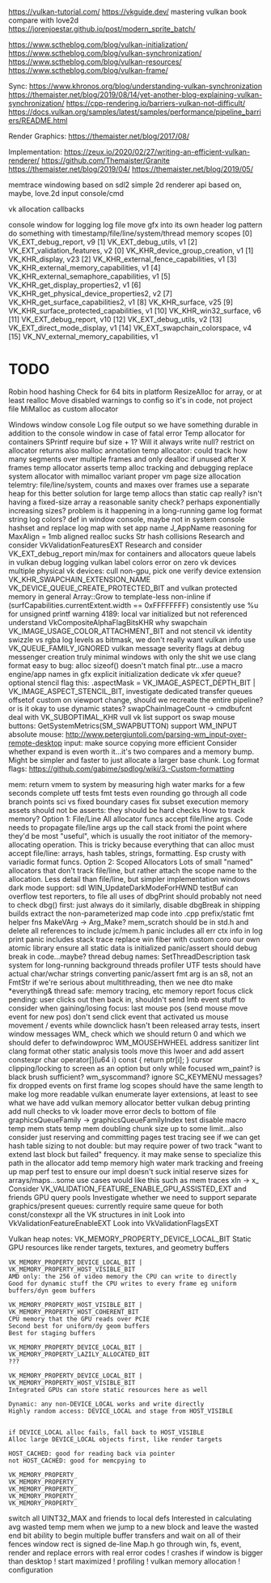 https://vulkan-tutorial.com/
https://vkguide.dev/
mastering vulkan book
compare with love2d
https://jorenjoestar.github.io/post/modern_sprite_batch/

https://www.sctheblog.com/blog/vulkan-initialization/
https://www.sctheblog.com/blog/vulkan-synchronization/
https://www.sctheblog.com/blog/vulkan-resources/
https://www.sctheblog.com/blog/vulkan-frame/

Sync:
https://www.khronos.org/blog/understanding-vulkan-synchronization
https://themaister.net/blog/2019/08/14/yet-another-blog-explaining-vulkan-synchronization/
https://cpp-rendering.io/barriers-vulkan-not-difficult/
https://docs.vulkan.org/samples/latest/samples/performance/pipeline_barriers/README.html

Render Graphics:
https://themaister.net/blog/2017/08/

Implementation:
https://zeux.io/2020/02/27/writing-an-efficient-vulkan-renderer/
https://github.com/Themaister/Granite
https://themaister.net/blog/2019/04/
https://themaister.net/blog/2019/05/


memtrace
windowing based on sdl2
simple 2d renderer api based on, maybe, love.2d
input
console/cmd

vk allocation callbacks

console window for logging
log file
move gfx into its own header
log pattern
do something with timestamp/file/line/system/thread
memory scopes
    [0] VK_EXT_debug_report, v9
    [1] VK_EXT_debug_utils, v1
    [2] VK_EXT_validation_features, v2
[0] VK_KHR_device_group_creation, v1
[1] VK_KHR_display, v23
[2] VK_KHR_external_fence_capabilities, v1
[3] VK_KHR_external_memory_capabilities, v1
[4] VK_KHR_external_semaphore_capabilities, v1
[5] VK_KHR_get_display_properties2, v1
[6] VK_KHR_get_physical_device_properties2, v2
[7] VK_KHR_get_surface_capabilities2, v1
[8] VK_KHR_surface, v25
[9] VK_KHR_surface_protected_capabilities, v1
[10] VK_KHR_win32_surface, v6
[11] VK_EXT_debug_report, v10
[12] VK_EXT_debug_utils, v2
[13] VK_EXT_direct_mode_display, v1
[14] VK_EXT_swapchain_colorspace, v4
[15] VK_NV_external_memory_capabilities, v1

# TODO
Robin hood hashing
Check for 64 bits in platform
ResizeAlloc for array, or at least realloc
Move disabled warnings to config so it's in code, not project file
MiMalloc as custom allocator

Windows window console
Log file output so we have something durable in addition to the console window in case of fatal error
Temp allocator for containers
SPrintf require buf size + 1? Will it always write null?
restrict on allocator returns
	also malloc annotation
temp allocator: could track how many segments over multiple frames and only dealloc if unused after X frames
temp allocator asserts
temp alloc tracking and debugging
replace system allocator with mimalloc variant
proper vm page size
allocation telemtry: file/line/system, counts and maxes over frames
	use a separate heap for this
better solution for large temp allocs than static cap
	really? isn't having a fixed-size array a reasonable sanity check? perhaps exponentially increasing sizes?
	problem is it happening in a long-running game
log format string
log colors? def in window console, maybe not in system console
hashset and replace log map with set
app name J_AppName
reasoning for MaxAlign = 1mb
aligned realloc sucks
Str hash collisions
Research and consider VkValidationFeaturesEXT
Research and consider VK_EXT_debug_report
min/max for containers and allocators
queue labels in vulkan debug logging
vulkan label colors
error on zero vk devices
multiple physical vk devices: cull non-gpu, pick one
verify device extension VK_KHR_SWAPCHAIN_EXTENSION_NAME
VK_DEVICE_QUEUE_CREATE_PROTECTED_BIT and vulkan protected memory in general
Array::Grow to template-less non-inline
if (surfCapabilities.currentExtent.width == 0xFFFFFFFF)
consistently use %u for unsigned printf
warning 4189: local var initialized but not referenced
understand VkCompositeAlphaFlagBitsKHR
why swapchain VK_IMAGE_USAGE_COLOR_ATTACHMENT_BIT and not stencil
vk identity swizzle vs rgba
log levels as bitmask, we don't really want vulkan info
use VK_QUEUE_FAMILY_IGNORED
vulkan message severity flags at debug messenger creation
truly minimal windows with only the shit we use
clang format
easy to bug: alloc sizeof() doesn't match final ptr...use a macro
engine/app names in gfx
explicit initialization
dedicate vk xfer queue?
optional stencil
flag this: .aspectMask     = VK_IMAGE_ASPECT_DEPTH_BIT | VK_IMAGE_ASPECT_STENCIL_BIT,
investigate dedicated transfer queues
offsetof custom
on viewport change, should we recreate the entire pipeline? or is it okay to use dynamic states?
swapChainImageCount -> cmdbufcnt
deal with VK_SUBOPTIMAL_KHR
vull vk list
support os swap mouse buttons: GetSystemMetrics(SM_SWAPBUTTON)
support WM_INPUT absolute mouse: http://www.petergiuntoli.com/parsing-wm_input-over-remote-desktop
input: make source copying more efficient
Consider whether expand is even worth it...it's two compares and a memory bump. Might be simpler and faster to just allocate a larger base chunk.
Log format flags: https://github.com/gabime/spdlog/wiki/3.-Custom-formatting








mem: return vmem to system by measuring high water marks for a few seconds
complete utf tests
fmt tests
	even rounding
	go through all code branch points
	sci vs fixed boundary cases
fix subset execution
memory assets should not be asserts: they should be hard checks
How to track memory?
Option 1: File/Line
All allocator funcs accept file/line args. Code needs to propagate file/line args up the call stack fromi the point where they'd be most "useful", which is usually the root initiator of the memory-allocating operation.
This is tricky because everything that can alloc must accept file/line: arrays, hash tables, strings, formatting. Esp crusty with variadic format funcs.
Option 2: Scoped Allocators
Lots of small "named" allocators that don't track file/line, but rather attach the scope name to the allocation.
Less detail than file/line, but simpler implementation
windows dark mode support: sdl WIN_UpdateDarkModeForHWND
testBuf can overflow
test reporters, to file
all uses of dbgPrint should probably not need to check dbg() first: just always do it
similarly, disable dbgBreak in shipping builds
extract the non-parameterized map code into .cpp
prefix/static fmt helper fns
MakeVArg -> Arg_Make?
mem_scratch should be in std.h and delete all references to include jc/mem.h
panic includes all err ctx info in log print
panic includes stack trace
replace win fiber with custom coro
our own atomic library
ensure all static data is initialized
panic/assert should debug break in code...maybe?
thread debug names: SetThreadDescription
task system for long-running background threads
profiler
UTF tests should have actual char/wchar strings converting
panic/assert fmt arg is an s8, not an FmtStr
if we're serious about multithreading, then we nee dto make *everything& thread safe: memory tracing, etc
memory report
focus click pending: user clicks out then back in, shouldn't send lmb event
stuff to consider when gaining/losing focus:
	last mouse pos (send mouse move event for new pos)
	don't send click event that activated us
	mouse movement / events while downclick hasn't been released
array tests, insert
window messages WM_ check which we should return 0 and which we should defer to defwindowproc
WM_MOUSEHWHEEL
address sanitizer
lint
clang format
other static analysis tools
move this lwoer and add assert	constexpr char operator[](u64 i) const { return ptr[i]; }
cursor clipping/locking to screen as an option but only while focused
wm_paint? is black brush sufficient?
wm_syscommand? ignore SC_KEYMENU messages?
fix dropped events on first frame
log scopes should have the same length to make log more readable
vulkan enumerate layer extensions, at least to see what we have
add vulkan memory allocator
better vulkan debug printing
add null checks to vk loader
move error decls to bottom of file
graphicsQueueFamily -> graphicsQueueFamilyIndex
test disable macro
temp mem stats
temp mem doubling chunk size up to some limit...also consider just reserving and committing pages
test tracing
see if we can get hash table sizing to not double: but may require power of two
track "want to extend last block but failed" frequency. it may make sense to specialize this path in the allocator
add temp memory high water mark tracking and freeing up
map perf test to ensure our impl doesn't suck
initial reserve sizes for arrays/maps...some use cases would like this such as mem traces
xIn -> x_
Consider VK_VALIDATION_FEATURE_ENABLE_GPU_ASSISTED_EXT and friends
GPU query pools
Investigate whether we need to support separate graphics/present queues: currently require same queue for both
const/constexpr all the VK structures in init
Look into VkValidationFeatureEnableEXT
Look into VkValidationFlagsEXT

Vulkan heap notes:
	VK_MEMORY_PROPERTY_DEVICE_LOCAL_BIT
	Static GPU resources like render targets, textures, and geometry buffers

	VK_MEMORY_PROPERTY_DEVICE_LOCAL_BIT | VK_MEMORY_PROPERTY_HOST_VISIBLE_BIT
	AMD only: the 256 of video memory the CPU can write to directly
	Good for dynamic stuff the CPU writes to every frame eg uniform buffers/dyn geom buffers

	VK_MEMORY_PROPERTY_HOST_VISIBLE_BIT | VK_MEMORY_PROPERTY_HOST_COHERENT_BIT
	CPU memory that the GPU reads over PCIE
	Second best for uniform/dy geom buffers
	Best for staging buffers

	VK_MEMORY_PROPERTY_DEVICE_LOCAL_BIT | VK_MEMORY_PROPERTY_LAZILY_ALLOCATED_BIT
	???

	VK_MEMORY_PROPERTY_DEVICE_LOCAL_BIT | VK_MEMORY_PROPERTY_HOST_VISIBLE_BIT
	Integrated GPUs can store static resources here as well

	Dynamic: any non-DEVICE_LOCAL works and write directly
	Highly random access: DEVICE_LOCAL and stage from HOST_VISIBLE


	if DEVICE_LOCAL alloc fails, fall back to HOST_VISIBLE
	Alloc large DEVICE_LOCAL objects first, like render targets

	HOST_CACHED: good for reading back via pointer
	not HOST_CACHED: good for memcpying to

	VK_MEMORY_PROPERTY_
	VK_MEMORY_PROPERTY_
	VK_MEMORY_PROPERTY_
	VK_MEMORY_PROPERTY_
	VK_MEMORY_PROPERTY_
switch all UINT32_MAX and friends to local defs
Interested in calculating avg wasted temp mem when we jump to a new block and leave the wasted end bit
ability to begin multiple buffer transfers and wait on all of their fences
window rect is signed
de-line Map.h
go through win, fs, event, render and replace errors with real error codes
! crashes if window is bigger than desktop
! start maximized
! profiling
! vulkan memory allocation
! configuration